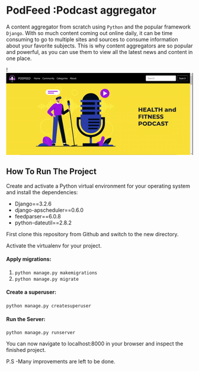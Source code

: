 # PodFeed :Podcast aggregator
A content aggregator from scratch using `Python` and the popular framework `Django`.
With so much content coming out online daily, it can be time consuming to go to multiple sites and sources to consume information about your favorite subjects. This is why content aggregators are so popular and powerful, as you can use them to view all the latest news and content in one place.

!![ezgif com-gif-maker](https://github.com/shalini-bit/PodFeed/blob/main/ezgif.com-gif-maker.gif)
## How To Run The Project

Create and activate a Python virtual environment for your operating system and install the dependencies:
<ul>
  <li>Django==3.2.6</li>
  <li>django-apscheduler==0.6.0</li>
  <li>feedparser==6.0.8</li>
  <li>python-dateutil==2.8.2</li>
</ul>


First clone this repository from Github and switch to the new directory.

Activate the virtualenv for your project. 

#### Apply migrations:

1. `python manage.py makemigrations` 
2.  `python manage.py migrate`

#### Create a superuser:

`python manage.py createsuperuser`

#### Run the Server:

`python manage.py runserver`

You can now navigate to localhost:8000 in your browser and inspect the finished project. 

P.S -Many improvements are left to be done.






